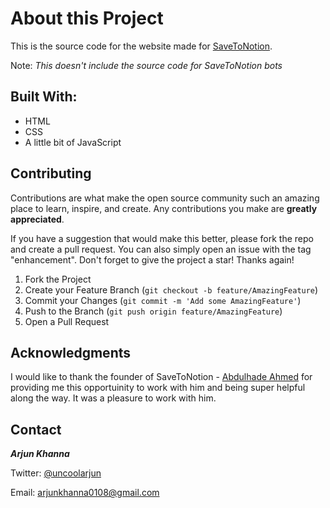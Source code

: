 # About this Project

This is the source code for the website made for <a href="https://savetonotion.com/" target="_blank">SaveToNotion</a>.

Note: *This doesn't include the source code for SaveToNotion bots*


## Built With:

* HTML
* CSS
* A little bit of JavaScript


## Contributing

Contributions are what make the open source community such an amazing place to learn, inspire, and create. Any contributions you make are **greatly appreciated**.

If you have a suggestion that would make this better, please fork the repo and create a pull request. You can also simply open an issue with the tag "enhancement".
Don't forget to give the project a star! Thanks again!

1. Fork the Project
2. Create your Feature Branch (`git checkout -b feature/AmazingFeature`)
3. Commit your Changes (`git commit -m 'Add some AmazingFeature'`)
4. Push to the Branch (`git push origin feature/AmazingFeature`)
5. Open a Pull Request


## Acknowledgments

I would like to thank the founder of SaveToNotion - [Abdulhade Ahmed](https://twitter.com/Abdulhade_Ahmad) for providing me this opportuinity to work with him and being super helpful along the way. 
It was a pleasure to work with him.


## Contact
***Arjun Khanna***

Twitter: [@uncoolarjun](https://twitter.com/UncoolArjun)

Email: <a href="mailto:arjunkhanna0108@gmailc.com">arjunkhanna0108@gmail.com</a>
